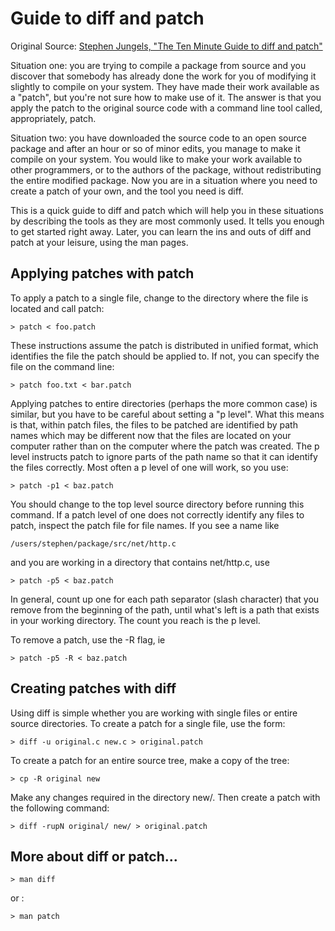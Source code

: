 # Guide to diff and patch
Original Source: [Stephen Jungels, "The Ten Minute Guide to diff and patch"](http://stephenjungels.com/jungels.net/articles/diff-patch-ten-minutes.html)

Situation one: you are trying to compile a package from source and you discover that somebody has already done the work for you of modifying it slightly to compile on your system. They have made their work available as a "patch", but you're not sure how to make use of it. The answer is that you apply the patch to the original source code with a command line tool called, appropriately, patch.

Situation two: you have downloaded the source code to an open source package and after an hour or so of minor edits, you manage to make it compile on your system. You would like to make your work available to other programmers, or to the authors of the package, without redistributing the entire modified package. Now you are in a situation where you need to create a patch of your own, and the tool you need is diff.

This is a quick guide to diff and patch which will help you in these situations by describing the tools as they are most commonly used. It tells you enough to get started right away. Later, you can learn the ins and outs of diff and patch at your leisure, using the man pages.


## Applying patches with patch

To apply a patch to a single file, change to the directory where the file is located and call patch:

	> patch < foo.patch

These instructions assume the patch is distributed in unified format, which identifies the file the patch should be applied to. If not, you can specify the file on the command line:

	> patch foo.txt < bar.patch

Applying patches to entire directories (perhaps the more common case) is similar, but you have to be careful about setting a "p level". What this means is that, within patch files, the files to be patched are identified by path names which may be different now that the files are located on your computer rather than on the computer where the patch was created. The p level instructs patch to ignore parts of the path name so that it can identify the files correctly. Most often a p level of one will work, so you use:

	> patch -p1 < baz.patch

You should change to the top level source directory before running this command. If a patch level of one does not correctly identify any files to patch, inspect the patch file for file names. If you see a name like

	/users/stephen/package/src/net/http.c

and you are working in a directory that contains net/http.c, use

	> patch -p5 < baz.patch

In general, count up one for each path separator (slash character) that you remove from the beginning of the path, until what's left is a path that exists in your working directory. The count you reach is the p level.

To remove a patch, use the -R flag, ie

	> patch -p5 -R < baz.patch


## Creating patches with diff

Using diff is simple whether you are working with single files or entire source directories. To create a patch for a single file, use the form:

	> diff -u original.c new.c > original.patch

To create a patch for an entire source tree, make a copy of the tree:

	> cp -R original new

Make any changes required in the directory new/. Then create a patch with the following command:

	> diff -rupN original/ new/ > original.patch


## More about diff or patch...

	> man diff

or :

	> man patch
